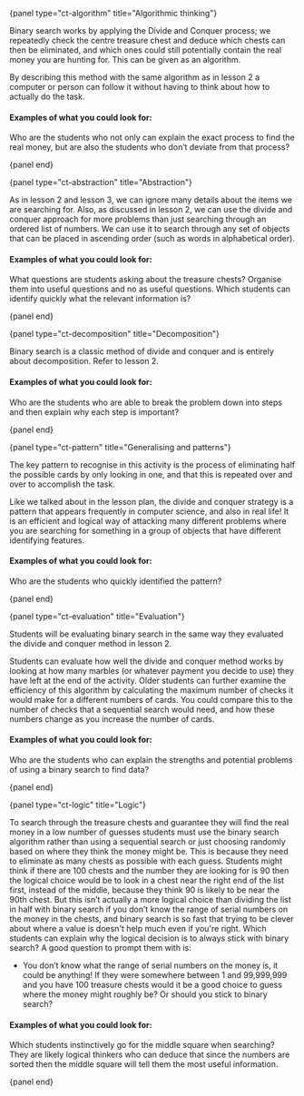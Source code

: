 {panel type="ct-algorithm" title="Algorithmic thinking"}

Binary search works by applying the Divide and Conquer process; we repeatedly check the centre treasure chest and deduce which chests can then be eliminated, and which ones could still potentially contain the real money you are hunting for. This can be given as an algorithm.

By describing this method with the same algorithm as in lesson 2 a computer or person can follow it without having to think about how to actually do the task.

#### Examples of what you could look for:

Who are the students who not only can explain the exact process to find the real money, but are also the students who don’t deviate from that process?

{panel end}

{panel type="ct-abstraction" title="Abstraction"}

As in lesson 2 and lesson 3, we can ignore many details about the items we are searching for.
Also, as discussed in lesson 2, we can use the divide and conquer approach for more problems than just searching through an ordered list of numbers. We can use it to search through any set of objects that can be placed in ascending order (such as words in alphabetical order).

#### Examples of what you could look for:

What questions are students asking about the treasure chests? Organise them into useful questions and no as useful questions. Which students can identify quickly what the relevant information is?

{panel end}

{panel type="ct-decomposition" title="Decomposition"}

Binary search is a classic method of divide and conquer and is entirely about decomposition. Refer to lesson 2.

#### Examples of what you could look for:

Who are the students who are able to break the problem down into steps and then explain why each step is important?

{panel end}

{panel type="ct-pattern" title="Generalising and patterns"}

The key pattern to recognise in this activity is the process of eliminating half the possible cards by only looking in one, and that this is repeated over and over to accomplish the task.

Like we talked about in the lesson plan, the divide and conquer strategy is a pattern that appears frequently in computer science, and also in real life!
It is an efficient and logical way of attacking many different problems where you are searching for something in a group of objects that have different identifying features.

#### Examples of what you could look for:

Who are the students who quickly identified the pattern?

{panel end}

{panel type="ct-evaluation" title="Evaluation"}

Students will be evaluating binary search in the same way they evaluated the divide and conquer method in lesson 2.

Students can evaluate how well the divide and conquer method works by looking at how many marbles (or whatever payment you decide to use) they have left at the end of the activity.
Older students can further examine the efficiency of this algorithm by calculating the maximum number of checks it would make for a different numbers of cards.
You could compare this to the number of checks that a sequential search would need, and how these numbers change as you increase the number of cards.


#### Examples of what you could look for:

Who are the students who can explain the strengths and potential problems of using a binary search to find data?

{panel end}

{panel type="ct-logic" title="Logic"}

To search through the treasure chests and guarantee they will find the real money in a low number of guesses students must use the binary search algorithm rather than using a sequential search or just choosing randomly based on where they think the money might be.
This is because they need to eliminate as many chests as possible with each guess.
Students might think if there are 100 chests and the number they are looking for is 90 then the logical choice would be to look in a chest near the right end of the list first, instead of the middle, because they think 90 is likely to be near the 90th chest.
But this isn’t actually a more logical choice than dividing the list in half with binary search if you don’t know the range of serial numbers on the money in the chests, and binary search is so fast that trying to be clever about where a value is doesn't help much even if you're right.
Which students can explain why the logical decision is to always stick with binary search? A good question to prompt them with is:

-   You don’t know what the range of serial numbers on the money is, it could be anything!
    If they were somewhere between 1 and 99,999,999 and you have 100 treasure chests would it be a good choice to guess where the money might roughly be?
    Or should you stick to binary search?


#### Examples of what you could look for:

Which students instinctively go for the middle square when searching?
They are likely logical thinkers who can deduce that since the numbers are sorted then the middle square will tell them the most useful information.

{panel end}
